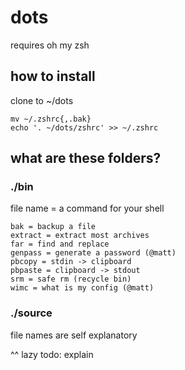 # dots 
requires oh my zsh

## how to install
clone to ~/dots
```
mv ~/.zshrc{,.bak}
echo '. ~/dots/zshrc' >> ~/.zshrc

```

## what are these folders?

### ./bin
file name = a command for your shell
```
bak = backup a file
extract = extract most archives
far = find and replace
genpass = generate a password (@matt)
pbcopy = stdin -> clipboard
pbpaste = clipboard -> stdout
srm = safe rm (recycle bin)
wimc = what is my config (@matt)
``` 

### ./source
file names are self explanatory

^^ lazy todo: explain
